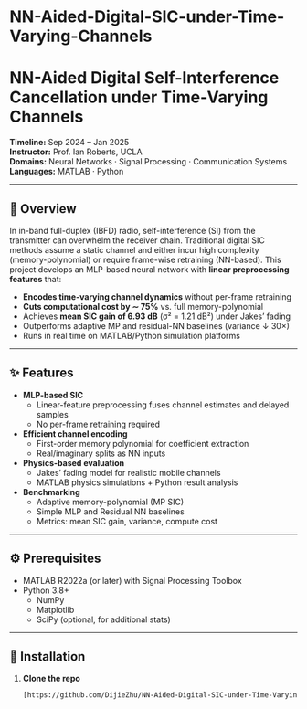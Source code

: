 # NN-Aided-Digital-SIC-under-Time-Varying-Channels

# NN-Aided Digital Self-Interference Cancellation under Time-Varying Channels

**Timeline:** Sep 2024 – Jan 2025  
**Instructor:** Prof. Ian Roberts, UCLA  
**Domains:** Neural Networks · Signal Processing · Communication Systems  
**Languages:** MATLAB · Python  

---

## 📖 Overview

In in-band full-duplex (IBFD) radio, self-interference (SI) from the transmitter can overwhelm the receiver chain. Traditional digital SIC methods assume a static channel and either incur high complexity (memory-polynomial) or require frame-wise retraining (NN-based). This project develops an MLP-based neural network with **linear preprocessing features** that:

- **Encodes time-varying channel dynamics** without per-frame retraining  
- **Cuts computational cost by ∼ 75%** vs. full memory-polynomial  
- Achieves **mean SIC gain of 6.93 dB** (σ² = 1.21 dB²) under Jakes’ fading  
- Outperforms adaptive MP and residual-NN baselines (variance ↓ 30×)  
- Runs in real time on MATLAB/Python simulation platforms  

---

## ✨ Features

- **MLP-based SIC**  
  - Linear-feature preprocessing fuses channel estimates and delayed samples  
  - No per-frame retraining required  
- **Efficient channel encoding**  
  - First-order memory polynomial for coefficient extraction  
  - Real/imaginary splits as NN inputs  
- **Physics-based evaluation**  
  - Jakes’ fading model for realistic mobile channels  
  - MATLAB physics simulations + Python result analysis  
- **Benchmarking**  
  - Adaptive memory-polynomial (MP SIC)  
  - Simple MLP and Residual NN baselines  
  - Metrics: mean SIC gain, variance, compute cost

---
## ⚙️ Prerequisites

- MATLAB R2022a (or later) with Signal Processing Toolbox  
- Python 3.8+  
  - NumPy  
  - Matplotlib  
  - SciPy (optional, for additional stats)  

---

## 🚀 Installation

1. **Clone the repo**  
   ```bash
   [https://github.com/DijieZhu/NN-Aided-Digital-SIC-under-Time-Varying-Channels.git]


